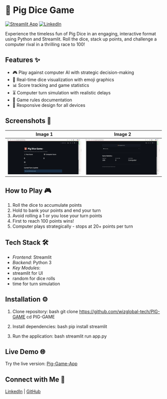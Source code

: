 # 🐷 Pig Dice Game

[![Streamlit App](https://static.streamlit.io/badges/streamlit_badge_black_white.svg)](https://pig-game-pg.streamlit.app/)
[![LinkedIn](https://img.shields.io/badge/LinkedIn-Post-blue)](https://www.linkedin.com/posts/wisdom-douglas_python-streamlit-webapp-activity-7346530218737549313-8tlU?utm_source=share&utm_medium=member_desktop&rcm=ACoAAFHEifEBXd66QbKca3n-0IoGRbXlbVjZPYo)

Experience the timeless fun of Pig Dice in an engaging, interactive format using Python and Streamlit. Roll the dice, stack up points, and challenge a computer rival in a thrilling race to 100!


## Features ✨
- 🎮 Play against computer AI with strategic decision-making
- 🎲 Real-time dice visualization with emoji graphics
- 📊 Score tracking and game statistics
- ⏳ Computer turn simulation with realistic delays
- 📖 Game rules documentation
- 📱 Responsive design for all devices

## Screenshots 📸
| Image 1 | Image 2 |
|------------------|----------------|
| ![Gameplay](screenshots/image1.png) | ![Victory](screenshots/image2.png) |

## How to Play 🎮
1. Roll the dice to accumulate points
2. Hold to bank your points and end your turn
3. Avoid rolling a 1 or you lose your turn points
4. First to reach 100 points wins!
5. Computer plays strategically - stops at 20+ points per turn

## Tech Stack 🛠
- *Frontend*: Streamlit
- *Backend*: Python 3
- *Key Modules*: 
- streamlit for UI
- random for dice rolls
- time for turn simulation

## Installation ⚙
1. Clone repository:
bash
git clone https://github.com/wizglobal-tech/PIG-GAME
cd PIG-GAME

3. Install dependencies:
bash
pip install streamlit


4. Run the application:
bash
streamlit run app.py


## Live Demo 🌐
Try the live version: [Pig-Game-App](https://pig-game-pg.streamlit.app/)

## Connect with Me 👋
[LinkedIn](https://www.linkedin.com/in/wisdom-douglas/) | 
[GitHub](https://github.com/wizglobal-tech)
